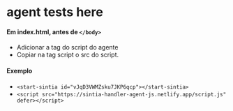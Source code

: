 # agent tests here

#### Em index.html, antes de ``</body>``
- Adicionar a tag do script do agente
- Copiar na tag script o src do script.
	
#### Exemplo

- ``<start-sintia id="vJqD3VWMZsku7JKP6qcp"></start-sintia>``
-  ``<script src="https://sintia-handler-agent-js.netlify.app/script.js" defer></script>``

